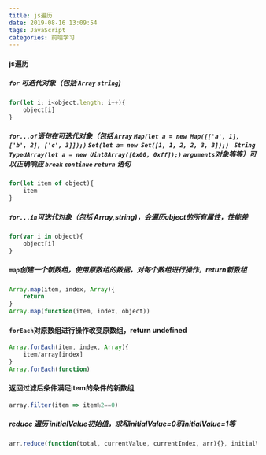 ```yaml
---
title: js遍历
date: 2019-08-16 13:09:54
tags: JavaScript
categories: 前端学习
---
```

#### js遍历
##### `for` 可迭代对象（包括 `Array` `string`)
``` js
for(let i; i<object.length; i++){
    object[i]
}
```

<!-- more -->

##### `for...of`语句在可迭代对象（包括 `Array` `Map(let a = new Map([['a', 1], ['b', 2], ['c', 3]]);)` `Set(let a= new Set([1, 1, 2, 2, 3, 3]);) ` `String` `TypedArray(let a = new Uint8Array([0x00, 0xff]);)` `arguments`对象等等）可以正确响应 `break` `continue` `return` 语句
```js
for(let item of object){
    item
}
```
##### `for...in`可迭代对象（包括 Array,string)，会遍历object的所有属性，性能差
```js
for(var i in object){
    object[i]
}
```
##### `map`创建一个新数组，使用原数组的数据，对每个数组进行操作，return新数组
```js
Array.map(item, index, Array){
    return 
}
Array.map(function(item, index, object))

```
#### `forEach`对原数组进行操作改变原数组，return undefined
``` js
Array.forEach(item, index, Array){
    item/array[index]
}
Array.forEach(function)
```
#### 返回过滤后条件满足item的条件的新数组
```js
array.filter(item => item%2==0)
```

##### reduce 遍历 initialValue初始值，求和initialValue=0积initialValue=1等
``` js
arr.reduce(function(total, currentValue, currentIndex, arr){}, initialValue)
```